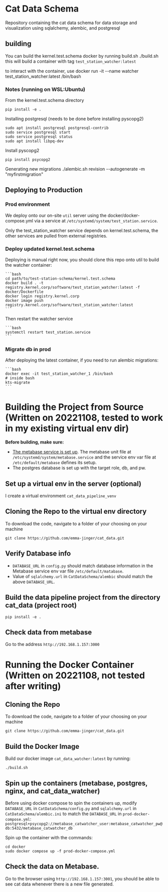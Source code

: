 # Cat Data Schema

Repository containing the cat data schema for data storage and visualization using sqlalchemy, alembic, and postgresql

## building

You can build the kernel.test.schema docker by running build.sh
    ./build.sh
this will build a container with tag `test_station_watcher:latest`

to interact with the container, use
    docker run -it --name watcher test_station_watcher:latest /bin/bash

### Notes (running on WSL:Ubuntu)

From the kernel.test.schema directory

    pip install -e .

Installing postgresql (needs to be done before installing pyscopg2)

    sudo apt install postgresql postgresql-contrib
    sudo service postgresql start
    sudo service postgresql status
    sudo apt install libpq-dev

Install pyscopg2

    pip install psycopg2

Generating new migrations
./alembic.sh revision --autogenerate -m "myfirstmigration"

## Deploying to Production

### Prod environment

We deploy onto our on-site `util` server using the docker/docker-compose.yml via a service at `/etc/systemd/system/test_station.service`.

Only the test_station_watcher service depends on kernel.test.schema, the other services are pulled from external registries.

### Deploy updated kernel.test.schema

Deploying is manual right now, you should clone this repo onto util to build the watcher container:

    ```bash
    cd path/to/test-station-schema/kernel.test.schema
    docker build . -t registry.kernel.corp/software/test_station_watcher:latest -f docker/Dockerfile
    docker login registry.kernel.corp
    docker image push registry.kernel.corp/software/test_station_watcher:latest
    ```

Then restart the watcher service

    ```bash
    systemctl restart test_station.service
    ```

### Migrate db in prod

After deploying the latest container, if you need to run alembic migrations:

    ```bash
    docker exec -it test_station_watcher_1 /bin/bash
    # inside bash
    kts-migrate
    ```
# Building the Project from Source (Written on 20221108, tested to work in my existing virtual env dir)
**Before building, make sure:** 
- [The metabase service is set up](https://github.com/emma-jinger/Set-Up-a-Service-on-Ubuntu). The metabase unit file at `/etc/systemd/system/metabase.service` and the service env var file at `/etc/default/metabase` defines its setup. 
- The postgres database is set up with the target role, db, and pw.

## Set up a virtual env in the server (optional)
I create a virtual environment `cat_data_pipeline_venv`
## Cloning the Repo to the virtual env directory 
To download the code, navigate to a folder of your choosing on your machine
```
git clone https://github.com/emma-jinger/cat_data.git 
```

## Verify Database info
- `DATABASE_URL` in `config.py` should match database information in the Metabase service env var file `/etc/default/matabase`.
- Value of `sqlalchemy.url` in `CatDataSchema/alembic` should match the above `DATABASE_URL`.
 
## Build the data pipeline project from the directory cat_data (project root)
```
pip install -e . 
```
## Check data from metabase 
Go to the address `http://192.168.1.157:3000`

# Running the Docker Container (Written on 20221108, not tested after writing)

## Cloning the Repo
To download the code, navigate to a folder of your choosing on your machine
```
git clone https://github.com/emma-jinger/cat_data.git 
```
## Build the Docker Image
Build our docker image `cat_data_watcher:latest` by running: 
```
./build.sh
```
## Spin up the containers (metabase, postgres, nginx, and cat_data_watcher)
Before using docker compose to spin the containers up, modify `DATABASE_URL` in `CatDataSchema/config.py` and `sqlalchemy.url` in `CatDataSchema/alembic.ini` to match the `DATABASE_URL` in `prod-docker-compose.yml`: 
```postgresql+psycopg2://metabase_catwatcher_user:metabase_catwatcher_pw@db:5432/metabase_catwatcher_db```

Spin up the container with the commands: 
```
cd docker 
sudo docker compose up -f prod-docker-compose.yml
```
## Check the data on Metabase. 
Go to the browser using `http://192.168.1.157:3001`, you should be able to see cat data whenever there is a new file generated. 

